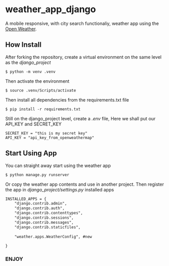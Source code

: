 # weather_app_django

A mobile responsive, with city search functionaliy, weather app using the [Open Weather](https://openweathermap.org/).

## How Install

After forking the repository, create a virtual environment on the same level as the *django_project*

```
$ python -m venv .venv
```

Then activate the environment

```
$ source .venv/Scripts/activate
```

Then install all dependencies from the requirements.txt file

```
$ pip install -r requirements.txt
```
Still on the django_project level, create a *.env* file, Here we shall put our API_KEY and SECRET_KEY
```
SECRET_KEY = "this is my secret key"
API_KEY = "api_key_from_openweathermap"
```

## Start Using App

You can straight away start using the weather app
```
$ python manage.py runserver
```
Or copy the weather app contents and use in another project.
Then register the app in *django_project/settings.py* installed apps

```diff
INSTALLED_APPS = {
    "django.contrib.admin",
    "django.contrib.auth",
    "django.contrib.contenttypes",
    "django.contrib.sessions",
    "django.contrib.messages",
    "django.contrib.staticfiles",
   
    "weather.apps.WeatherConfig", #new
    
}
```


### ENJOY
